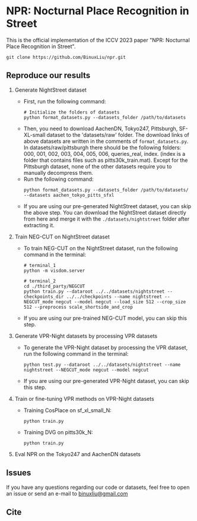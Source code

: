 # NPR: Nocturnal Place Recognition in Street

This is the official implementation of the ICCV 2023 paper "NPR: Nocturnal Place Recognition in Street".

```shell
git clone https://github.com/BinuxLiu/npr.git
```

## Reproduce our results

1. Generate NightStreet dataset
    * First, run the following command:
        ```shell
        # Initialize the folders of datasets
        python format_datasets.py --datasets_folder /path/to/datasets
        ```
    * Then, you need to download AachenDN, Tokyo247, Pittsburgh, SF-XL-small dataset to the 'datasets/raw' folder.
      The download links of above datasets are written in the comments of `format_datasets.py`.
      In datasets/raw/pittsburgh there should be the following folders: 000, 001, 002, 003, 004, 005, 006, queries_real, index. (index is a folder that contains files such as pitts30k_train.mat).
      Except for the Pittsburgh dataset, none of the other datasets require you to manually decompress them.
    * Run the following command:
        ```shell
        python format_datasets.py --datasets_folder /path/to/datasets/ --datasets aachen_tokyo_pitts_sfxl
        ```
    * If you are using our pre-generated NightStreet dataset, you can skip the above step. You can download the NightStreet dataset directly from here and merge it with the `./datasets/nightstreet` folder after extracting it.

2. Train NEG-CUT on NightStreet dataset
    * To train NEG-CUT on the NightStreet dataset, run the following command in the terminal:
        ```shell
        # terminal_1
        python -m visdom.server
        ```
        ```shell
        # terminal_2
        cd ./third_party/NEGCUT
        python train.py --dataroot ../../datasets/nightstreet --checkpoints_dir ../../checkpoints --name nightstreet --NEGCUT_mode negcut --model negcut --load_size 512 --crop_size 512 --preprocess scale_shortside_and_crop
        ```
    * If you are using our pre-trained NEG-CUT model, you can skip this step.

3. Generate VPR-Night datasets by processing VPR datasets
    * To generate the VPR-Night dataset by processing the VPR dataset, run the following command in the terminal:

        ```shell
        python test.py --dataroot ../../datasets/nightstreet --name nightstreet --NEGCUT_mode negcut --model negcut
        ```
    * If you are using our pre-generated VPR-Night dataset, you can skip this step.

4. Train or fine-tuning VPR methods on VPR-Night datasets
    * Training CosPlace on sf_xl_small_N:
        ```shell
        python train.py
        ```
    * Training DVG on pitts30k_N:
        ```shell
        python train.py
        ```

5. Eval NPR on the Tokyo247 and AachenDN datasets

## Issues

If you have any questions regarding our code or datasets, feel free to open an issue or send an e-mail to binuxliu@gmail.com

## Cite





